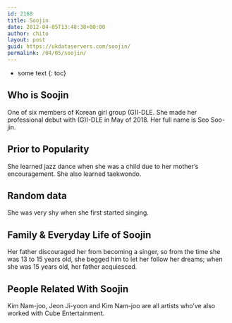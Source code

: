 ```yaml
---
id: 2168
title: Soojin
date: 2012-04-05T13:48:38+00:00
author: chito
layout: post
guid: https://ukdataservers.com/soojin/
permalink: /04/05/soojin/
---
```


* some text
{: toc}
          
          
## Who is  Soojin
                  
                  
                  
One of six members of Korean girl group (G)I-DLE. She made her professional debut with (G)I-DLE in May of 2018. Her full name is Seo Soo-jin. 
                  
                
                
                
## Prior to Popularity 
                  
                  
                  
She learned jazz dance when she was a child due to her mother&#8217;s encouragement. She also learned taekwondo.
                  
                
                
                
## Random data 
                  
                  
                  
She was very shy when she first started singing.
                  
                
                
                
## Family & Everyday Life of Soojin
                  
                  
                  
Her father discouraged her from becoming a singer, so from the time she was 13 to 15 years old, she begged him to let her follow her dreams; when she was 15 years old, her father acquiesced. 
                  
                
                
                
## People Related With  Soojin
                  
                  
                  
Kim Nam-joo, Jeon Ji-yoon and Kim Nam-joo are all artists who&#8217;ve also worked with Cube Entertainment.
                  
                
              
            
          
          
          
    
    
  
